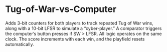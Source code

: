 # Tug-of-War-vs-Computer
Adds 3-bit counters for both players to track repeated Tug of War wins, along with a 10-bit LFSR to simulate a “cyber-player.” A comparator triggers the computer’s button presses if SW > LFSR. All logic operates on the same clock. The score increments with each win, and the playfield resets automatically.
